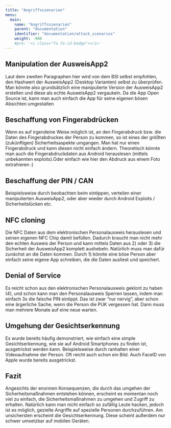 ```yaml
---
title: "Angriffsszenarien"
menu:
  main:
    name: "Angriffsszenarien"
    parent: "documentation"
    identifier: "documentation/attack_scenarios"
    weight: -900
    #pre: '<i class="fa fa-id-badge"></i>'
---
```



## Manipulation der AusweisApp2

Laut dem zweiten Paragraphen hier wird von dem BSI selbst empfohlen, den Hashwert der AusweisApp2 (Desktop Varianten) selbst zu überprüfen. Man könnte also grundsätzlich eine manipulierte Version der AusweisApp2 erstellen und diese als echte AusweisApp2 vergaukeln. Da die App Open Source ist, kann man auch einfach die App für seine eigenen bösen Absichten umgestalten

## Beschaffung von Fingerabdrücken

Wenn es auf irgendeine Weise möglich ist, an den Fingerabdruck bzw. die Daten des Fingerabdruckes der Person zu kommen, so ist eines der größten (zukünftigen) Sicherheitsaspekte umgangen. Man hat nur einen Fingerabdruck und kann diesen nicht einfach ändern. Theoretisch könnte man auch die Fingerabdruckdaten aus Android herauslesen (mittels unbekannten exploits).Oder einfach wie hier den Abdruck aus einem Foto extrahieren :)


## Beschaffung der PIN / CAN

Beispielsweise durch beobachten beim eintippen, verteilen einer manipulierten AusweisApp2, oder aber wieder durch Android Exploits / Sicherheitslücken etc.

## NFC cloning

Die NFC Daten aus dem elektronischen Personalausweis herauslesen und seinen eigenen NFC Chip damit befüllen. Dadurch braucht man nicht mehr den echten Ausweis der Person und kann mittels Daten aus 2) oder 3) die Sicherheit der AusweisApp2 komplett aushebeln. Natürlich muss man dafür zunächst an die Daten kommen. Durch 1) könnte eine böse Person aber einfach seine eigene App schreiben, die die Daten ausliest und speichert.

## Denial of Service

Es reicht schon aus den elektronischen Personalausweis geklont zu haben (4), und schon kann man den Personalausweis Sperren lassen, indem man einfach 3x die falsche PIN eintippt. Das ist zwar “nur nervig”, aber schon eine ärgerliche Sache, wenn die Person die PUK vergessen hat. Dann muss man mehrere Monate auf eine neue warten.

## Umgehung der Gesichtserkennung

Es wurde bereits häufig demonstriert, wie einfach eine simple Gesichtserkennung, wie sie auf Android Smartphones zu finden ist, ausgetrickst werden kann. Beispielsweise durch ranhalten einer Videoaufnahme der Person. Oft reicht auch schon ein Bild. Auch FaceID von Apple wurde bereits ausgetrickst.

## Fazit

Angesichts der enormen Konsequenzen, die durch das umgehen der Sicherheitsmaßnahmen  entstehen können, erscheint es momentan noch viel zu einfach, die Sicherheitsmaßnahmen zu umgehen und Zugriff zu erhalten. Natürlich kann man nicht einfach so zufällig Leute hacken, jedoch ist es möglich, gezielte Angriffe auf spezielle Personen durchzuführen.
Am unsichersten erscheint die Gesichtserkennung. Diese scheint außerdem nur schwer umsetzbar auf mobilen Geräten.
